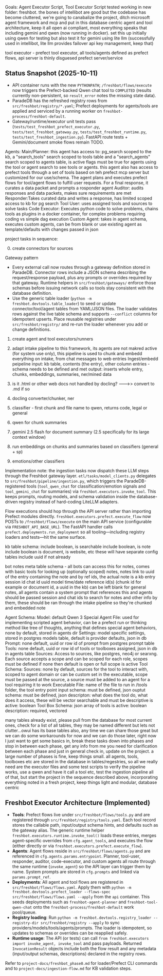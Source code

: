 

Goals: Agent Executor Script, Tool Executor Script tested working in new folder: freshbot. the bones of intellibot are good but the codebase has become cluttered, we're going to canabalize the project, ditch microsoft agent framework and mcp and put in this database centric agent and tool architecture, keep it all open ai compliant, most everything speaks that including gemini and qwen (now running in docker). set this up initially using qwen for testing but also test it for gemini using lite llm (successfully used in intellibot, lite llm provides failover api key management, keep that) 

tool executor - prefect tool executor, all tools/agents defined as prefect flows, api server is thinly disguesed prefect server/service

## Status Snapshot (2025-10-11)

- API container runs with the new `PYTHONPATH`; `/freshbot/flows/execute` now triggers the Prefect-backed Qwen chat tool to `COMPLETED` (results currently non-persistent, so `result_error` notes the missing state data).
- ParadeDB has the refreshed registry rows from `src/freshbot/registry/*.yaml`; Prefect deployments for agents/tools are applied and serviced by a running worker on `freshbot-process/freshbot-default`.
- Gateway/runtime/executor unit tests pass (`tests/test_freshbot_prefect_executor.py`, `tests/test_freshbot_gateway.py`, `tests/test_freshbot_runtime.py`, `tests/test_freshbot_ingestion.py`). FastAPI route tests + Gemini/document smoke flows remain TODO.

Agents:
	Main/Planner: this agent has access to:	pg_search scoped to the kb, a "search_tools" search scoped to tools table and a "search_agents" search scoped to agents table, is active flags must be true for agents using the tool or agent search to see tools or agents. this agent also has access to prefect tools through a set of tools based on teh prefect mcp server but customized for our use/schema. The agent plans and executes prefect flows for tool/agent flows to fulfill user requests. For a final response, it curates a data packet and prompts a rosponder agent
	Auditor: audits responses and data packets, makes sure requirements are met
	Responder:Takes curated data and writes a response, has limited scoped access to kb for pg search
	Tool User: uses assigned tools and sources to solve tasks
	Code Executor: Executes python code to solve problems, chains tools as plugins in a docker container, for complex problems requiring coding vs simple dag execution
	Custom Agent: takes in agent schema, executes custom agents, can be from blank or use existing agent as template/defaults with changes passed in json
	


project tasks in sequence:

0) create connectors for sources

Gateway pattern

- Every external call now routes through a gateway definition stored in ParadeDB. Connector rows include a JSON schema describing the request/response payload, plus any prompts or overrides required by that gateway. Runtime helpers in `src/freshbot/gateways/` enforce those schemas before issuing network calls so tools stay consistent with the database definition.
- Use the generic table loader (`python -m freshbot.devtools.table_loader`) to seed or update connector/tool/agent tables from YAML/JSON files. The loader validates rows against the live table schema and supports `--conflict` columns for idempotent upserts. Place reusable registries under `src/freshbot/registry/` and re-run the loader whenever you add or change definitions.

1) create agent and tool executors/runners

2) adapt intake pipeline to this framework, its agents are not makred active (for system use only), this pipeline is used to chunk and embedd everything on intake, from chat messages to web entries
Ingest/embedd peipeline
input: kb table, contents (the entry), other column entries - schema needs to be defined and met
output: inserts whole entry, chunks, embeddings, summaries, ner/mined data
1) is it .html or other web docs not handled by docling? --->> convert to .md if so
2) docling converter/chunker, ner
3) classifier - first chunk and file name to qwen, returns code, legal or general
4) qwen for chunk summaries
5) gemini 2.5 flash for document summary (2.5 specifically for its large context window)
6) run embeddings on chunks and summaries based on classifiers (general + sp)
7) emotions/other classifiers

Implementation note: the ingestion tasks now dispatch these LLM steps through the Freshbot gateway layer. `etl/tasks/model_clients.py` delegates to `src/freshbot/pipeline/ingestion.py`, which triggers the ParadeDB-registered tools (`tool_qwen_chat` for classification/emotion signals and `tool_gemini_chat` for summaries) via `freshbot.executors.invoke_tool`. This keeps prompts, routing models, and schema validation inside the database-driven registry instead of hard-coding LiteLLM adapters.

Flow executions should hop through the API server rather than importing Prefect modules directly. `freshbot.executors.prefect.execute_flow` now POSTs to `/freshbot/flows/execute` on the main API service (configurable via `FRESHBOT_API_BASE_URL`). The FastAPI handler calls `prefect.deployments.run_deployment` so all tooling—including registry loaders and tests—hit the same surface.

kb table schema:
	include boolean, is searchable
	include boolean, is note
	include boolean is document, is website, etc these will have separate config tables
	include uuid if not already

bot notes meta table schema - all bots can access this for notes, comes with basic tools for looking up (optionally scoped) notes, notes link to uuid of the entry containing the note and by ref ids, the actual note is a kb entry
	session id
	chat id 
	uuid
	model
	time/date
	reference id(s) (chunk id for example or document id, a uuid in the kb) can be left blank for general notes, all agents contain a system prompt that references this and agents should be passed session and chat ids to search for notes and other info by them, these should be ran through the intake pipeline so they're chunked and embedded
	note

Agent Schema:
	Model: default Qwen 3
	Special Agent File: used for implementing scripted agent behavior, can be a prefect run or thinking method like tree of thoughts, anything that defines special agent behaviors, none by default, stored in agents dir 
	Settings: model specific settings, stored in postgres models table, default is provider defaults, json in db
	Prompt: none default, uuid or row id of prompt from postgres prompt table
	Tools: none default, uuid or row id of tools or toolboxes assigned, json in db in agents table
	Sources: Access to sources, like postgres, neo4j or searxng. Each source accepts a scope and can be scoped for each role, scopes must be defined if none then default is open or full scope
	is active
Tool Schema:
	Sources: none by default, sources for the tool to interact with, scoped to agent domain or can be custom set in the executable, scope must be passed at the source, a source must be added to an agent for a tool requiring it to work
	Executable File: name of the file to run in /tools folder, the tool entry point
	input schema: must be defined, json
	ouptut schema: must be defined, json
	descripton: what does the tool do, what does it access, these will be vector searchable and must be descriptive
	is active: boolean
Tool Box Schema:
	json array of tools
	is active: boolean
	description: required, vectored

many tables already exist, please pull from the database for most current ones, check for a list of all tables, they may be named different but lets not clutter...owui has its base tables also, any time we can share those great but we can do some workarounds for now and we can do those later, right now I just want to get some basics in, break these tasks down into phases and stop in between each phase, get any info from me you need for clarification between each phase and just in general check in, update on the project. a large number of phases is fine, keep things small. all agents, tools, toolboxes etc are stored in the database in tables/regestries, so all we really need are the executor files and some test scripts to verify the pipeline works, use a qwen and have it call a tool etc, test the ingestion pipeline all  of that, but start the project in the sequence described above, incorporating everything noted in a fresh project, keep things light and modular, database centric

	


## Freshbot Executor Architecture (Implemented)

- **Tools**: Prefect flows live under `src/freshbot/flows/tools.py` and are registered through `src/freshbot/registry/tools.yaml`. Each tool record stores the callable path, input/output schema hints, and defaults such as the gateway alias. The generic runtime helper `freshbot.executors.runtime.invoke_tool()` loads these entries, merges agent-specific overrides from `cfg.agent_tools`, and executes the flow (either directly or via `freshbot.executors.prefect.execute_flow`).
- **Agents**: Agent flows reside in `src/freshbot/flows/agents.py` and are referenced in `cfg.agents.params.entrypoint`. Planner, tool-user, responder, auditor, code-executor, and custom agents all route through the same runtime (`invoke_agent`) so the API layer can trigger them by name. System prompts are stored in `cfg.prompts` and linked via `params.prompt_ref`.
- **Deployments**: All agent and tool flows are registered in `src/freshbot/flows/flows.yaml`. Apply them with `python -m freshbot.devtools.prefect_loader --flows-spec src/freshbot/flows/flows.yaml --apply` from the `api` container. This seeds deployments such as `freshbot-agent-planner` and `freshbot-tool-qwen-chat` onto the `freshbot-process/freshbot-default` work pool/queue.
- **Registry loading**: Run `python -m freshbot.devtools.registry_loader --registry-dir src/freshbot/registry --apply` to sync providers/models/tools/agents/prompts. The loader is idempotent, so updates to schemas or overrides can be reapplied safely.
- **Runtime usage**: The API (or tests) can call `from freshbot.executors import invoke_agent, invoke_tool` and pass payloads. Returned `InvocationResult` objects include both the flow result and any metadata (input/output schemas, descriptions) declared in the registry rows.

Refer to `project-docs/freshbot_phase0.md` for loader/Prefect CLI commands and to `project-docs/ingestion-flow.md` for KB validation steps.
